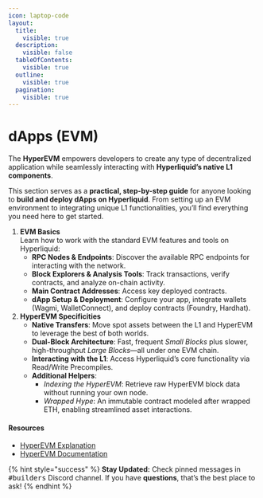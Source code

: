 ```yaml
---
icon: laptop-code
layout:
  title:
    visible: true
  description:
    visible: false
  tableOfContents:
    visible: true
  outline:
    visible: true
  pagination:
    visible: true
---
```


# dApps (EVM)

The **HyperEVM** empowers developers to create any type of decentralized application while seamlessly interacting with **Hyperliquid’s native L1 components**.

This section serves as a **practical, step-by-step guide** for anyone looking to **build and deploy dApps on Hyperliquid**. From setting up an EVM environment to integrating unique L1 functionalities, you’ll find everything you need here to get started.

1. **EVM Basics**\
   Learn how to work with the standard EVM features and tools on Hyperliquid:
   * **RPC Nodes & Endpoints**: Discover the available RPC endpoints for interacting with the network.
   * **Block Explorers & Analysis Tools**: Track transactions, verify contracts, and analyze on-chain activity.
   * **Main Contract Addresses**: Access key deployed contracts.
   * **dApp Setup & Deployment**: Configure your app, integrate wallets (Wagmi, WalletConnect), and deploy contracts (Foundry, Hardhat).
2. **HyperEVM Specificities**
   * **Native Transfers**: Move spot assets between the L1 and HyperEVM to leverage the best of both worlds.
   * **Dual-Block Architecture**: Fast, frequent _Small Blocks_ plus slower, high-throughput _Large Blocks_—all under one EVM chain.
   * **Interacting with the L1**: Access Hyperliquid’s core functionality via Read/Write Precompiles.
   * **Additional Helpers**:
     * _Indexing the HyperEVM_: Retrieve raw HyperEVM block data without running your own node.
     * _Wrapped Hype_: An immutable contract modeled after wrapped ETH, enabling streamlined asset interactions.

#### **Resources**

* [HyperEVM Explanation](../../../technology-breakdown/hyperevm.md)
* [HyperEVM Documentation](https://hyperliquid.gitbook.io/hyperliquid-docs/for-developers/evm)

{% hint style="success" %}
**Stay Updated:** Check pinned messages in <kbd>#builders</kbd> Discord channel. If you have **questions**, that’s the best place to ask!
{% endhint %}
